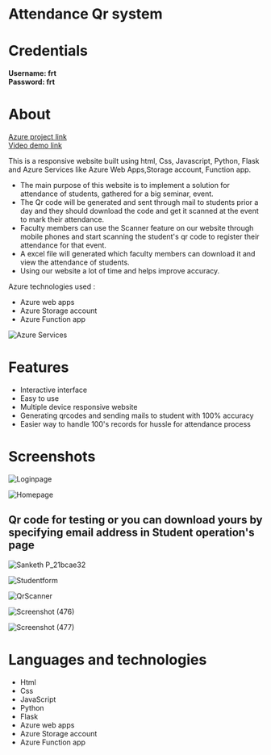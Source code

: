# Attendance Qr system

# Credentials     
**Username: frt**        
**Password: frt**           
# About

[Azure project link](https://azureweba.azurewebsites.net/)    
[Video demo link](https://youtu.be/HwHtArWor8E)    

This is a responsive website built using html, Css, Javascript, Python, Flask and Azure Services like Azure Web Apps,Storage account, Function app.
- The main purpose of this website is to implement a solution for attendance of students, gathered for a big seminar, event.      
- The Qr code will be generated and sent through mail to students prior a day and they should download the code and get it scanned at the event to mark their attendance.    
- Faculty members can use the Scanner feature on our website through mobile phones and start scanning the student's qr code to register their attendance for that event.      
- A excel file will generated which faculty members can download it and view the attendance of students.     
- Using our website a lot of time and helps improve accuracy.

     
Azure technologies used :
- Azure web apps    
- Azure Storage account   
- Azure Function app

![Azure Services](https://github.com/sankethp44/Attendance-Qr-System/assets/122307186/d4fcb0a8-8509-4713-8814-764329e5a88b)

# Features
- Interactive interface    
- Easy to use     
- Multiple device responsive website    
- Generating qrcodes and sending mails to student with 100% accuracy     
- Easier way to handle 100's records for hussle for attendance process   
      
# Screenshots

![Loginpage](https://github.com/sankethp44/Attendance-Qr-System/assets/122307186/dedbf3e1-4cd2-4f29-b2af-57c3783cacf8)

![Homepage](https://github.com/sankethp44/Attendance-Qr-System/assets/122307186/e5a900b8-88ea-47c1-b308-8927f369a5e5)


## Qr code for testing or you can download yours by specifying email address in Student operation's page

![Sanketh P_21bcae32](https://github.com/sankethp44/Attendance-Qr-System/assets/122307186/d092ca1f-5846-4b59-8deb-f2c023815eb0)

![Studentform](https://github.com/sankethp44/Attendance-Qr-System/assets/122307186/8a8da1c3-b66a-42dc-9992-bc4d3653fbae)

![QrScanner](https://github.com/sankethp44/Attendance-Qr-System/assets/122307186/d06e50c9-7fc1-4f1b-9402-de77c3292869)

![Screenshot (476)](https://github.com/sankethp44/Attendance-Qr-System/assets/122307186/bae67914-2c6f-441a-a514-526e2b0d8fb4)

![Screenshot (477)](https://github.com/sankethp44/Attendance-Qr-System/assets/122307186/c7d46342-cffa-4ad6-99c6-17571063cdd0)

# Languages and technologies
- Html    
- Css    
- JavaScript 
- Python     
- Flask    
- Azure web apps    
- Azure Storage account   
- Azure Function app
